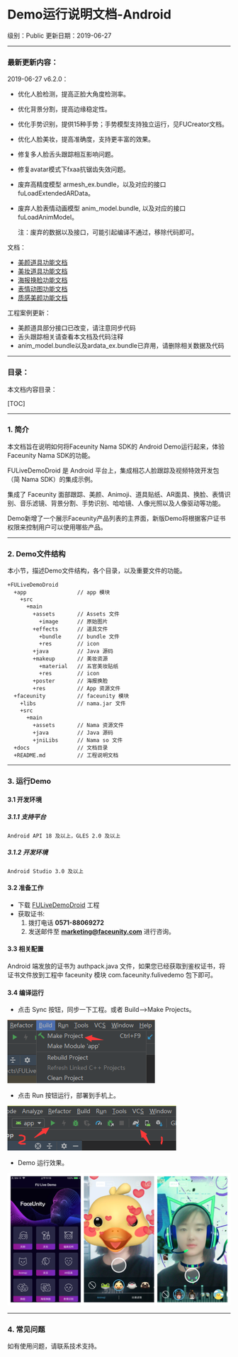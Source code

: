 # Demo运行说明文档-Android

级别：Public 
更新日期：2019-06-27

------
### 最新更新内容：

2019-06-27 v6.2.0：

- 优化人脸检测，提高正脸大角度检测率。

- 优化背景分割，提高边缘稳定性。

- 优化手势识别，提供15种手势；手势模型支持独立运行，见FUCreator文档。

- 优化人脸美妆，提高准确度，支持更丰富的效果。

- 修复多人脸舌头跟踪相互影响问题。 

- 修复avatar模式下fxaa抗锯齿失效问题。

- 废弃高精度模型 armesh_ex.bundle，以及对应的接口 fuLoadExtendedARData。

- 废弃人脸表情动画模型 anim_model.bundle, 以及对应的接口 fuLoadAnimModel。

  注：废弃的数据以及接口，可能引起编译不通过，移除代码即可。

文档：

- [美颜道具功能文档](./美颜道具功能文档.md)
- [美妆道具功能文档](./美妆道具功能文档.md)
- [海报换脸功能文档](./海报换脸功能文档.md)
- [表情动图功能文档](./表情动图功能文档.md)
- [质感美颜功能文档](./质感美颜功能文档.md)

工程案例更新：

- 美颜道具部分接口已改变，请注意同步代码
- 舌头跟踪相关请查看本文档及代码注释
- anim_model.bundle以及ardata_ex.bundle已弃用，请删除相关数据及代码

------
### 目录：

本文档内容目录：

[TOC]

------
### 1. 简介

本文档旨在说明如何将Faceunity Nama SDK的 Android Demo运行起来，体验Faceunity Nama SDK的功能。

FULiveDemoDroid 是 Android 平台上，集成相芯人脸跟踪及视频特效开发包（简 Nama SDK）的集成示例。

集成了 Faceunity 面部跟踪、美颜、Animoji、道具贴纸、AR面具、换脸、表情识别、音乐滤镜、背景分割、手势识别、哈哈镜、人像光照以及人像驱动等功能。

Demo新增了一个展示Faceunity产品列表的主界面，新版Demo将根据客户证书权限来控制用户可以使用哪些产品。  

------
### 2. Demo文件结构

本小节，描述Demo文件结构，各个目录，以及重要文件的功能。

```
+FULiveDemoDroid
  +app 			      // app 模块
    +src
      +main
        +assets       // Assets 文件
          +image      // 原始图片
        +effects      // 道具文件
          +bundle     // bundle 文件
          +res        // icon
        +java         // Java 源码
        +makeup       // 美妆资源
          +material   // 五官美妆贴纸
          +res        // icon
        +poster       // 海报换脸
        +res          // App 资源文件
  +faceunity          // faceunity 模块
    +libs             // nama.jar 文件
    +src
      +main
        +assets       // Nama 资源文件     
        +java         // Java 源码
        +jniLibs      // Nama so 文件
  +docs		    	  // 文档目录
  +README.md	 	  // 工程说明文档
```

------
### 3. 运行Demo 

#### 3.1 开发环境
##### 3.1.1 支持平台
```
Android API 18 及以上，GLES 2.0 及以上
```
##### 3.1.2 开发环境
```
Android Studio 3.0 及以上
```

#### 3.2 准备工作 

- 下载 [FULiveDemoDroid](https://github.com/Faceunity/FULiveDemoDroid) 工程
- 获取证书:
  1. 拨打电话 **0571-88069272** 
  2. 发送邮件至 **marketing@faceunity.com** 进行咨询。

#### 3.3 相关配置

Android 端发放的证书为 authpack.java 文件，如果您已经获取到鉴权证书，将证书文件放到工程中 faceunity 模块 com.faceunity.fulivedemo 包下即可。

#### 3.4 编译运行

- 点击 Sync 按钮，同步一下工程。或者 Build-->Make Projects。

![AS-Make-Project](imgs/as-make-project.png)

- 点击 Run 按钮运行，部署到手机上。

![AS-Run](imgs/as-run.png)

- Demo 运行效果。

![fulivedemo](imgs/fulivedemo.png)

------
### 4. 常见问题 

如有使用问题，请联系技术支持。
